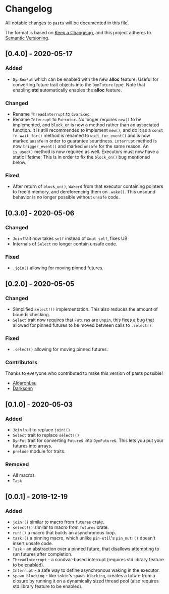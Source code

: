 # Changelog
All notable changes to `pasts` will be documented in this file.

The format is based on [Keep a Changelog](https://keepachangelog.com/en/1.0.0/),
and this project adheres to [Semantic Versioning](https://jeronlau.tk/semver/).

## [0.4.0] - 2020-05-17
### Added
- `DynBoxFut` which can be enabled with the new **alloc** feature.  Useful for
  converting future trait objects into the `DynFuture` type.  Note that enabling
  **std** automatically enables the **alloc** feature.

### Changed
- Rename `ThreadInterrupt` to `CvarExec`.
- Rename `Interrupt` to `Executor`.  No longer requires `new()` to be
  implemented, and `block_on` is now a method rather than an associated
  function.  It is still recommended to implement `new()`, and do it as a `const
  fn`.  `wait_for()` method is renamed to `wait_for_event()` and is now marked
  `unsafe` in order to guarantee soundness.  `interrupt` method is now
  `trigger_event()` and marked `unsafe` for the same reason.  An `is_used()`
  method is now required as well.  Executors must now have a static lifetime;
  This is in order to fix the `block_on()` bug mentioned below.

### Fixed
- After return of `block_on()`, `Waker`s from that executor containing pointers
  to free'd memory, and dereferencing them on `.wake()`.  This unsound behavior
  is no longer possible without `unsafe` code.

## [0.3.0] - 2020-05-06
### Changed
- `Join` trait now takes `self` instead of `&mut self`, fixes UB
- Internals of `Select` no longer contain unsafe code.

### Fixed
- `.join()` allowing for moving pinned futures.

## [0.2.0] - 2020-05-05
### Changed
- Simplified `select!()` implementation.  This also reduces the amount of bounds
  checking.
- `Select` trait now requires that `Future`s are `Unpin`, this fixes a bug that
  allowed for pinned futures to be moved between calls to `.select()`.

### Fixed
- `.select()` allowing for moving pinned futures.

### Contributors
Thanks to everyone who contributed to make this version of pasts possible!

- [AldaronLau](https://github.com/AldaronLau)
- [Darksonn](https://github.com/Darksonn)

## [0.1.0] - 2020-05-03
### Added
- `Join` trait to replace `join!()`
- `Select` trait to replace `select!()`
- `DynFut` trait for converting `Future`s into `DynFuture`s.  This lets you put
  your futures into arrays.
- `prelude` module for traits.

### Removed
- All macros
- `Task`

## [0.0.1] - 2019-12-19
### Added
- `join!()` similar to macro from `futures` crate.
- `select!()` similar to macro from `futures` crate.
- `run!()` a macro that builds an asynchronous loop.
- `task!()` a pinning macro, which unlike `pin-util`'s `pin_mut!()` doesn't
  insert unsafe code.
- `Task` - an abstraction over a pinned future, that disallows attempting to run
  futures after completion.
- `ThreadInterrupt` - a condvar-based interrupt (requires std library feature to
  be enabled).
- `Interrupt` - a safe way to define asynchronous waking in the executor.
- `spawn_blocking` - like `tokio`'s `spawn_blocking`, creates a future from a
  closure by running it on a dynamically sized thread pool (also requires std
  library feature to be enabled).
